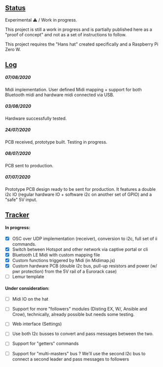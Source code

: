 ## [Status](#status)

Experimental ⚠️ / Work in progress.

This project is still a work in progress and is partially published here as a "proof of concept" and not as a set of instructions to follow.

This project requires the "Hans hat" created specifically and a Raspberry Pi Zero W.

## [Log](#log)

##### 07/08/2020

Midi implementation. User defined Midi mapping + support for both Bluetooth midi and hardware midi connected via USB.

##### 03/08/2020

Hardware successfully tested. 

##### 24/07/2020

PCB received, prototype built. Testing in progress. 

##### 08/07/2020

PCB sent to production.

##### 07/07/2020

Prototype PCB design ready to be sent for production. It features a double i2c IO (regular hardware IO + software i2c on another set of GPIO) and a "safe" 5V input.



## [Tracker](#tracker)


#### In progress:

- [x] OSC over UDP implementation (receiver), conversion to i2c, full set of ii commands.
- [x] Switch between Hotspot and other network via captive portal or cli
- [x] Bluetooth LE Midi with custom mapping file 
- [x] Custom functions triggered by Midi (in Midimap.js) 
- [x] Custom hardware PCB (double i2c bus, pull-up resistors and power (w/ pwr protection) from the 5V rail of a Eurorack case)
- [ ] Lemur template
#### Under consideration:

- [ ] Midi IO on the hat
- [ ] Support for more "followers" modules (Disting EX, W/, Ansible and Crow), technically, already possible but needs some testing.
- [ ] Web interface (Settings)
- [ ] Use both I2c busses to convert and pass messages between the two.
- [ ] Support for "getters" commands
- [ ] Support for "multi-masters" bus ? We'll use the second I2c bus to connect a second leader and pass messages to followers



